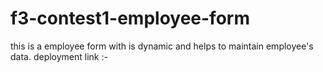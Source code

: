 # f3-contest1-employee-form
this is a employee form with is dynamic and helps to maintain employee's data.
deployment link :- 
